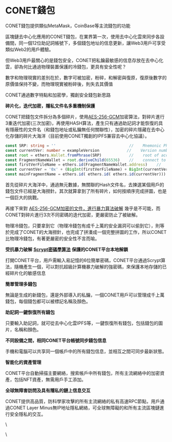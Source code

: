 # CONET錢包

CONET錢包提供類似MetaMask，CoinBase等主流錢包的功能

區塊鏈去中心化應用的CONET錢包，在業界第一次，使用去中心化雲來同步各設備間，同一個12位助記詞帳號下，多個錢包地址的信息更新，讓Web3用戶可享受類似Web2的用戶體驗。

但Web3用戶最關心的是錢包安全，CONET把私鑰最敏感的信息存放在去中心化雲，卻為何比通過物理裝置保護的冷錢包，更具有安全性呢？

數字和物理現實的差別在於，數字可被加密，粉碎，和解密與復原，復原後數字的原價值保持不變，而物理現實被粉碎後，則失去其價值

CONET通過數字特點和加密學，獨創安全錢包新思路

**碎片化，迭代加密，隱私文件名多重機制保護**

CONET把錢包文件拆分為多個碎片，使用[AES-256-GCM](https://juejin.cn/post/6844904122676690951)加密算法，對碎片進行3重迭代加密(三次加密)，再使用HASH算法，產生只有通過助記詞才能恢復的具有隱蔽性的文件名（和錢包地址或私鑰無任何關聯性），加密的碎片隱藏在去中心化存儲的碎片大海洋（目前使用CONET獨創的IPFS兼容去中心化協議）。

```typescript
const SRP: string = ''                                //    Mnemonic Phrase
const currentVer: number = exampleVersion            //    Version number
const root = ethers.Wallet.fromPhrase(SRP)            //    root of account
const FragmentNameWallet = root.deriveChild(65536)    //    connect to no.65536 wallet
const firstVerFileName = ethers.id(FragmentNameWallet.address)    //    hash
const currentVer = '0x' + (BigInt(firstVerFileName) + BigInt(currentVer)).toString(16)
const mainFragmentName = ethers.id( ethers.id( ethers.id(currentVer)))
```

首先從碎片大海洋中，通過無元數據，無關聯的Hash文件名，去揀選某個用戶的錢包文件已經是大海撈針。其次就算拿到了所有碎片，如何按順序完成拼圖，也是一個巨大的挑戰。

再接下來對 [AES-256-GCM加密的文件，進行暴力算法破解](https://www.sdnlab.com/21145.html) 幾乎是不可能，而CONET對碎片進行3次不同密碼的迭代加密，更嚴密防止了被破解。

物理冷錢包，只要拿到它（物理冷錢包有成千上萬的安全漏洞可以偷到它），則等於完成了CONET的大海撈針，也完成了拼湊成一個完整拼圖的工作，所以CONET比物理冷錢包，有著更嚴密的安全性不言而喻。

**受抗暴力破解** [**Scrypt密碼學算法**](https://www.jiamisoft.com/blog/36072-scryptsf.html) **保護的CONET平台本地解鎖**

打開CONET平台，用戶需輸入易記憶的6位簡單密碼，CONET平台通過Scrypt算法，隨機產生一個，可以對抗超級計算機暴力破解的強密碼，來保護本地存儲的已經碎片化的敏感信息

**簡單管理多錢包**

無論是生成的新錢包，還是外部導入的私鑰，一個CONET用戶可以管理成千上萬錢包，每個錢包都可以被標記名稱及顏色。

**助記詞一鍵恢復所有錢包**

只要輸入助記詞，就可從去中心化雲IPFS等，一鍵恢復所有錢包，包括錢包的圖片，名稱和顏色。

**不同設備之間，相同CONET平台帳號同步錢包信息**

手機和電腦可以共享同一個帳戶中的所有錢包信息，並相互之間可同步最新狀態。

**智能化的資產管理**

CONET平台自動掃描主要網絡，搜索帳戶中所有錢包，所有主流網絡中的加密資產，包括NFT資產，無需用戶手工添加。

**全球無障害訪問及具有隱私的鏈上信息交互**

CONET提供高品質，防科學家攻擊的所有主流網絡的私有高速RPC節點，用戶通過CONET Layer Minus無IP地址隱私網絡，可全球無障礙的和所有主流區塊鏈進行安全隱私的交互。

\


\
